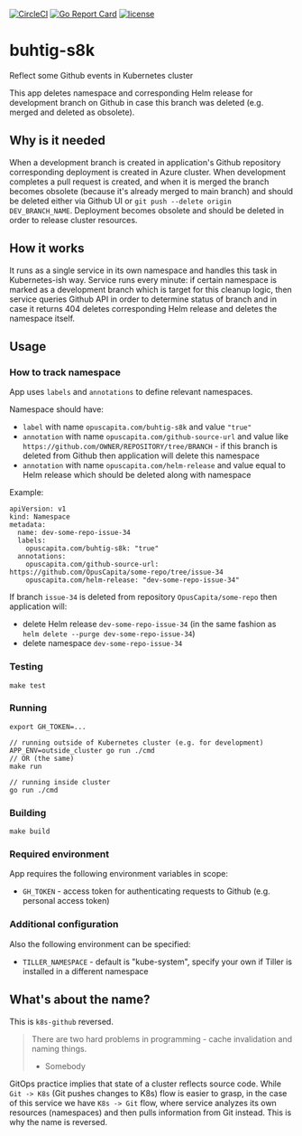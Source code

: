 [![CircleCI](https://circleci.com/gh/OpusCapita/buhtig-s8k.svg?style=shield)](https://circleci.com/gh/OpusCapita/buhtig-s8k)
[![Go Report Card](https://goreportcard.com/badge/github.com/OpusCapita/buhtig-s8k)](https://goreportcard.com/report/github.com/OpusCapita/buhtig-s8k)
[![license](https://img.shields.io/github/license/OpusCapita/buhtig-s8k.svg?style=flat-square)](LICENSE)

# buhtig-s8k

Reflect some Github events in Kubernetes cluster

This app deletes namespace and corresponding Helm release for development branch on Github in case this branch was deleted (e.g. merged and deleted as obsolete).

## Why is it needed

When a development branch is created in application's Github repository corresponding deployment is created in Azure cluster. When development completes a pull request is created, and when it is merged the branch becomes obsolete (because it's already merged to main branch) and should be deleted either via Github UI or `git push --delete origin DEV_BRANCH_NAME`. Deployment becomes obsolete and should be deleted in order to release cluster resources.

## How it works

It runs as a single service in its own namespace and handles this task in Kubernetes-ish way. Service runs every minute: if certain namespace is marked as a development branch which is target for this cleanup logic, then service queries Github API in order to determine status of branch and in case it returns 404 deletes corresponding Helm release and deletes the namespace itself.

## Usage

### How to track namespace

App uses `labels` and `annotations` to define relevant namespaces.

Namespace should have:
- `label` with name `opuscapita.com/buhtig-s8k` and value `"true"`
- `annotation` with name `opuscapita.com/github-source-url` and value like `https://github.com/OWNER/REPOSITORY/tree/BRANCH` - if this branch is deleted from Github then application will delete this namespace
- `annotation` with name `opuscapita.com/helm-release` and value equal to Helm release which should be deleted along with namespace

Example:

```
apiVersion: v1
kind: Namespace
metadata:
  name: dev-some-repo-issue-34
  labels:
    opuscapita.com/buhtig-s8k: "true"
  annotations:
    opuscapita.com/github-source-url: https://github.com/OpusCapita/some-repo/tree/issue-34
    opuscapita.com/helm-release: "dev-some-repo-issue-34"
```

If branch `issue-34` is deleted from repository `OpusCapita/some-repo` then application will:
- delete Helm release `dev-some-repo-issue-34`
  (in the same fashion as `helm delete --purge dev-some-repo-issue-34`)
- delete namespace `dev-some-repo-issue-34`

### Testing

`make test`

### Running

```
export GH_TOKEN=...

// running outside of Kubernetes cluster (e.g. for development)
APP_ENV=outside_cluster go run ./cmd
// OR (the same)
make run

// running inside cluster
go run ./cmd
```

### Building

`make build`

### Required environment

App requires the following environment variables in scope:
- `GH_TOKEN` - access token for authenticating requests to Github (e.g. personal access token)

### Additional configuration

Also the following environment can be specified:
- `TILLER_NAMESPACE` - default is "kube-system", specify your own if Tiller is installed in a different namespace

## What's about the name?

This is `k8s-github` reversed.

> There are two hard problems in programming - cache invalidation and naming things.
> - Somebody

GitOps practice implies that state of a cluster reflects source code. While `Git -> K8s` (Git pushes changes to K8s) flow is easier to grasp, in the case of this service we have `K8s -> Git` flow, where service analyzes its own resources (namespaces) and then pulls information from Git instead. This is why the name is reversed.


